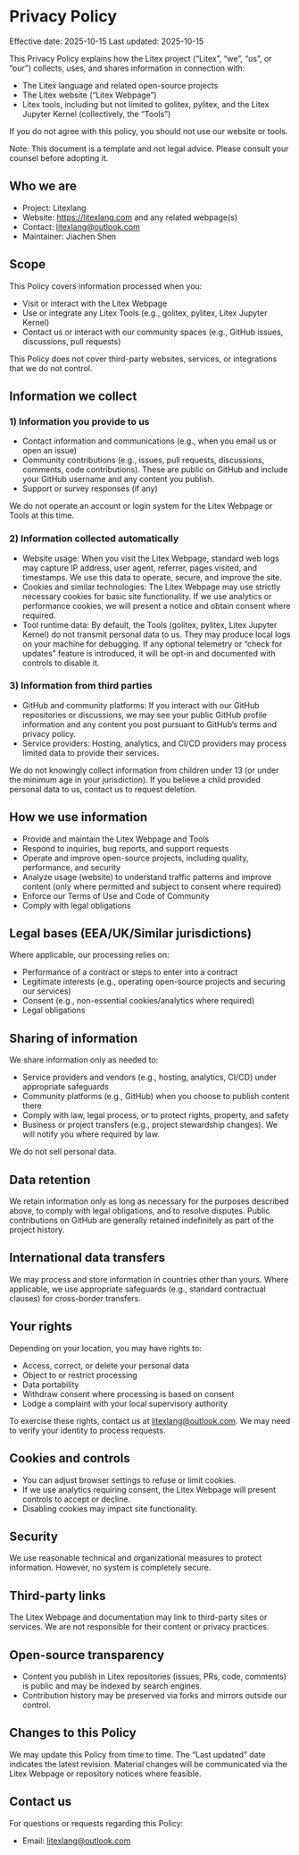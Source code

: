 # Privacy Policy
Effective date: 2025-10-15
Last updated: 2025-10-15

This Privacy Policy explains how the Litex project (“Litex”, “we”, “us”, or “our”) collects, uses, and shares information in connection with:
- The Litex language and related open-source projects
- The Litex website (“Litex Webpage”)
- Litex tools, including but not limited to golitex, pylitex, and the Litex Jupyter Kernel (collectively, the “Tools”)

If you do not agree with this policy, you should not use our website or tools.

Note: This document is a template and not legal advice. Please consult your counsel before adopting it.

## Who we are
- Project: Litexlang
- Website: https://litexlang.com and any related webpage(s)
- Contact: litexlang@outlook.com
- Maintainer: Jiachen Shen

## Scope
This Policy covers information processed when you:
- Visit or interact with the Litex Webpage
- Use or integrate any Litex Tools (e.g., golitex, pylitex, Litex Jupyter Kernel)
- Contact us or interact with our community spaces (e.g., GitHub issues, discussions, pull requests)

This Policy does not cover third-party websites, services, or integrations that we do not control.

## Information we collect

### 1) Information you provide to us
- Contact information and communications (e.g., when you email us or open an issue)
- Community contributions (e.g., issues, pull requests, discussions, comments, code contributions). These are public on GitHub and include your GitHub username and any content you publish.
- Support or survey responses (if any)

We do not operate an account or login system for the Litex Webpage or Tools at this time.

### 2) Information collected automatically
- Website usage: When you visit the Litex Webpage, standard web logs may capture IP address, user agent, referrer, pages visited, and timestamps. We use this data to operate, secure, and improve the site.
- Cookies and similar technologies: The Litex Webpage may use strictly necessary cookies for basic site functionality. If we use analytics or performance cookies, we will present a notice and obtain consent where required.
- Tool runtime data: By default, the Tools (golitex, pylitex, Litex Jupyter Kernel) do not transmit personal data to us. They may produce local logs on your machine for debugging. If any optional telemetry or “check for updates” feature is introduced, it will be opt-in and documented with controls to disable it.

### 3) Information from third parties
- GitHub and community platforms: If you interact with our GitHub repositories or discussions, we may see your public GitHub profile information and any content you post pursuant to GitHub’s terms and privacy policy.
- Service providers: Hosting, analytics, and CI/CD providers may process limited data to provide their services.

We do not knowingly collect information from children under 13 (or under the minimum age in your jurisdiction). If you believe a child provided personal data to us, contact us to request deletion.

## How we use information
- Provide and maintain the Litex Webpage and Tools
- Respond to inquiries, bug reports, and support requests
- Operate and improve open-source projects, including quality, performance, and security
- Analyze usage (website) to understand traffic patterns and improve content (only where permitted and subject to consent where required)
- Enforce our Terms of Use and Code of Community
- Comply with legal obligations

## Legal bases (EEA/UK/Similar jurisdictions)
Where applicable, our processing relies on:
- Performance of a contract or steps to enter into a contract
- Legitimate interests (e.g., operating open-source projects and securing our services)
- Consent (e.g., non-essential cookies/analytics where required)
- Legal obligations

## Sharing of information
We share information only as needed to:
- Service providers and vendors (e.g., hosting, analytics, CI/CD) under appropriate safeguards
- Community platforms (e.g., GitHub) when you choose to publish content there
- Comply with law, legal process, or to protect rights, property, and safety
- Business or project transfers (e.g., project stewardship changes). We will notify you where required by law.

We do not sell personal data.

## Data retention
We retain information only as long as necessary for the purposes described above, to comply with legal obligations, and to resolve disputes. Public contributions on GitHub are generally retained indefinitely as part of the project history.

## International data transfers
We may process and store information in countries other than yours. Where applicable, we use appropriate safeguards (e.g., standard contractual clauses) for cross-border transfers.

## Your rights
Depending on your location, you may have rights to:
- Access, correct, or delete your personal data
- Object to or restrict processing
- Data portability
- Withdraw consent where processing is based on consent
- Lodge a complaint with your local supervisory authority

To exercise these rights, contact us at litexlang@outlook.com. We may need to verify your identity to process requests.

## Cookies and controls
- You can adjust browser settings to refuse or limit cookies.
- If we use analytics requiring consent, the Litex Webpage will present controls to accept or decline.
- Disabling cookies may impact site functionality.

## Security
We use reasonable technical and organizational measures to protect information. However, no system is completely secure.

## Third-party links
The Litex Webpage and documentation may link to third-party sites or services. We are not responsible for their content or privacy practices.

## Open-source transparency
- Content you publish in Litex repositories (issues, PRs, code, comments) is public and may be indexed by search engines.
- Contribution history may be preserved via forks and mirrors outside our control.

## Changes to this Policy
We may update this Policy from time to time. The “Last updated” date indicates the latest revision. Material changes will be communicated via the Litex Webpage or repository notices where feasible.

## Contact us
For questions or requests regarding this Policy:
- Email: litexlang@outlook.com